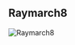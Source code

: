 ## Raymarch8

![Raymarch8](https://github.com/Nismit/glsl-output/blob/main/raymarch8/output-palette.gif)
